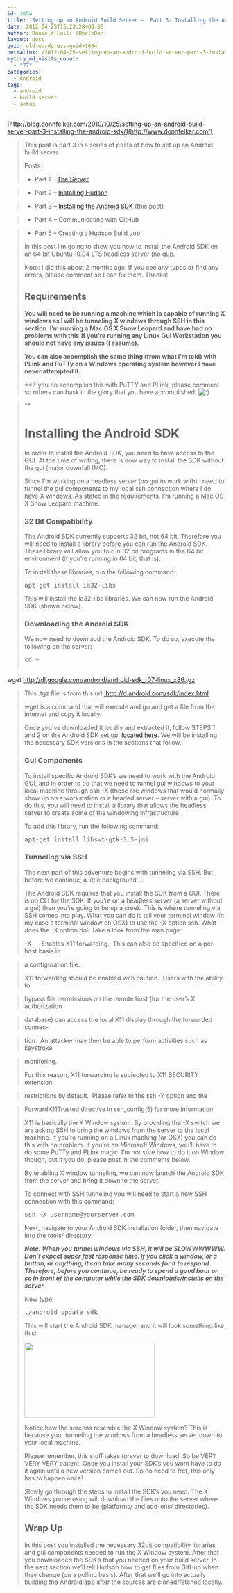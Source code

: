 ```yaml
---
id: 1654
title: 'Setting up an Android Build Server –  Part 3: Installing the Android SDK « Donn Felker'
date: 2012-04-25T15:23:28+00:00
author: Daniele Lolli (UncleDan)
layout: post
guid: old-wordpress-guid=1654
permalink: /2012-04-25-setting-up-an-android-build-server-part-3-installing-the-android-sdk-donn-felker-adventures-of-a-tech-health-entrepreneur-startup-founder-donn-felker-adventures.html
mytory_md_visits_count:
  - "77"
categories:
  - Android
tags:
  - android
  - build server
  - setup
---
```

[http://blog.donnfelker.com/2010/10/25/setting-up-an-android-build-server-part-3-installing-the-android-sdk/](http://www.donnfelker.com/)

> This post is part 3 in a series of posts of how to set up an Android build server.
> 
> Posts:
> 
> * Part 1 – [The Server](http://www.donnfelker.com/)
  
> * Part 2 – [Installing Hudson](http://www.donnfelker.com/)
  
> * Part 3 – [Installing the Android SDK](http://www.donnfelker.com/) (this post)
  
> * Part 4 – Communicating with GitHub
  
> * Part 5 – Creating a Hudson Build Job
> 
> In this post I’m going to show you how to install the Android SDK on an 64 bit Ubuntu 10.04 LTS headless server (no gui).
> 
> Note: I did this about 2 months ago. If you see any typos or find any errors, please comment so I can fix them. Thanks!
> 
> ## Requirements
> 
> **You will need to be running a machine which is capable of running X windows as I will be tunneling X windows through SSH in this section. I’m running a Mac OS X Snow Leopard and have had no problems with this.If you’re running any Linux Gui Workstation you should not have any issues (I assume).**
> 
> **You can also accomplish the same thing (from what I’m told) with PLink and PuTTy on a Windows operating system however I have never attempted it.**
> 
> **If you do accomplish this with PuTTY and PLink, please comment so others can bask in the glory that you have accomplished! ![:)](http://blog.donnfelker.com/wp-includes/images/smilies/icon_smile.gif)
  
>** 
> 
> # Installing the Android SDK
> 
> In order to install the Android SDK, you need to have access to the GUI. At the time of writing, there is now way to install the SDK without the gui (major downfall IMO).
> 
> Since I’m working on a headless server (no gui to work with) I need to tunnel the gui components to my local ssh connection where I do have X windows. As stated in the requirements, I’m running a Mac OS X Snow Leopard machine.
> 
> ### 32 Bit Compatibility
> 
> The Android SDK currently supports 32 bit, not 64 bit. Therefore you will need to install a library before you can run the Android SDK. These library will allow you to run 32 bit programs in the 64 bit environment (if you’re running in 64 bit, that is).
> 
> To install these libraries, run the following command:
> 
> <pre title="">apt-get install ia32-libs</pre>
> 
> This will install the ia32-libs libraries. We can now run the Android SDK (shown below).
> 
> ### Downloading the Android SDK
> 
> We now need to downlaod the Android SDK. To do so, execute the following on the server:
> 
> <pre title="">cd ~

wget http://dl.google.com/android/android-sdk_r07-linux_x86.tgz</pre>
> 
> This .tgz file is from this url:<a href="http://d.android.com/sdk/index.html" target="_blank"> http://d.android.com/sdk/index.html</a>
> 
> wget is a command that will execute and go and get a file from the internet and copy it locally.
> 
> Once you’ve downloaded it locally and extracted it, follow STEPS 1 and 2 on the Android SDK set up, <a href="http://d.android.com/sdk/installing.html" target="_blank">located here</a>. We will be installing the necessary SDK versions in the sections that follow.
> 
> ### Gui Components
> 
> To install specific Android SDK’s we need to work with the Android GUI, and in order to do that we need to tunnel gui windows to your local machine through ssh -X (these are windows that would normally show up on a workstation or a headed server – server with a gui). To do this, you will need to install a library that allows the headless server to create some of the windowing infrastructure.
> 
> To add this library, run the following command:
> 
> <pre title="">apt-get install libswt-gtk-3.5-jni</pre>
> 
> ### Tunneling via SSH
> 
> The next part of this adventure begins with tunneling via SSH. But before we continue, a little background …
> 
> The Android SDK requires that you install the SDK from a GUI. There is no CLI for the SDK. If you’re on a headless server (a server without a gui) then you’re going to be up a creek. This is where tunneling via SSH comes into play. What you can do is tell your terminal window (in my case a terminal window on OSX) to use the -X option ssh. What does the -X option do? Take a look from the man page:
> 
> -X      Enables X11 forwarding.  This can also be specified on a per-host basis in
  
> a configuration file.
> 
> X11 forwarding should be enabled with caution.  Users with the ability to
  
> bypass file permissions on the remote host (for the user’s X authorization
  
> database) can access the local X11 display through the forwarded connec-
  
> tion.  An attacker may then be able to perform activities such as keystroke
  
> monitoring.
> 
> For this reason, X11 forwarding is subjected to X11 SECURITY extension
  
> restrictions by default.  Please refer to the ssh -Y option and the
  
> ForwardX11Trusted directive in ssh_config(5) for more information.
> 
> X11 is basically the X Window system. By providing the -X switch we are asking SSH to bring the windows from the server to the local machine. If you’re running on a Linux maching (or OSX) you can do this with no problem. If you’re on Microsoft Windows, you’ll have to do some PuTTy and PLink magic. I’m not sure how to do it on Window though, but if you do, please post in the comments below.
> 
> By enabling X window tunneling, we can now launch the Android SDK from the server and bring it down to the server.
> 
> To connect with SSH tunneling you will need to start a new SSH connection with this command:
> 
> <pre title="">ssh -X username@yourserver.com</pre>
> 
> Next, navigate to your Android SDK installation folder, then navigate into the tools/ directory.
> 
> _**Note: When you tunnel windows via SSH, it will be SLOWWWWWW. Don’t expect super fast response time. If you click a window, or a button, or anything, it can take many seconds for it to respond. Therefore, before you continue, be ready to spend a good hour or so in front of the computer while the SDK downloads/installs on the server.**_
> 
> Now type:
> 
> <pre title="">./android update sdk</pre>
> 
> This will start the Android SDK manager and it will look something like this:
> 
> [<img title="Screen shot 2010-10-22 at 1.31.32 PM" src="http://blog.donnfelker.com/uploads/2010/10/Screen-shot-2010-10-22-at-1.31.32-PM-300x173.png" alt="" width="300" height="173" />](http://blog.donnfelker.com/uploads/2010/10/Screen-shot-2010-10-22-at-1.31.32-PM.png)
> 
> Notice how the screens resemble the X Window system? This is because your tunneling the windows from a headless server down to your local machine.
> 
> Please remember, this stuff takes forever to download. So be VERY VERY VERY patient. Once you install your SDK’s you wont have to do it again until a new version comes out. So no need to fret, this only has to happen once!
> 
> Slowly go through the steps to install the SDK’s you need. The X Windows you’re using will download the files onto the server where the SDK needs them to be (platforms/ and add-ons/ directories).
> 
> ## Wrap Up
> 
> In this post you installed the necessary 32bit compatibility libraries and gui components needed to run the X Window system. After that you downloaded the SDK’s that you needed on your build server. In the next section we’ll tell Hudson how to get files from GitHub when they change (on a polling basis). After that we’ll go into actually building the Android app after the sources are cloned/fetched locally.